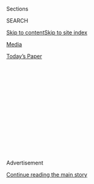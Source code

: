 <div id="app">

<div>

<div>

<div>

<div class="NYTAppHideMasthead css-1q2w90k e1suatyy0">

<div class="section css-ui9rw0 e1suatyy2">

<div class="css-eph4ug er09x8g0">

<div class="css-6n7j50">

</div>

<span class="css-1dv1kvn">Sections</span>

<div class="css-10488qs">

<span class="css-1dv1kvn">SEARCH</span>

</div>

[Skip to content](#site-content)[Skip to site
index](#site-index)

</div>

<div id="masthead-section-label" class="css-1wr3we4 eaxe0e00">

[Media](https://www.nytimes.com/section/business/media)

</div>

<div class="css-10698na e1huz5gh0">

</div>

</div>

<div id="masthead-bar-one" class="section hasLinks css-15hmgas e1csuq9d3">

<div class="css-uqyvli e1csuq9d0">

</div>

<div class="css-1uqjmks e1csuq9d1">

</div>

<div class="css-9e9ivx">

[](https://myaccount.nytimes.com/auth/login?response_type=cookie&client_id=vi)

</div>

<div class="css-1bvtpon e1csuq9d2">

[Today’s
Paper](https://www.nytimes.com/section/todayspaper)

</div>

</div>

</div>

</div>

<div data-aria-hidden="false">

<div id="site-content" data-role="main">

<div>

<div class="css-1aor85t" style="opacity:0.000000001;z-index:-1;visibility:hidden">

<div class="css-1hqnpie">

<div class="css-epjblv">

<span class="css-17xtcya">[Media](/section/business/media)</span><span class="css-x15j1o">|</span><span class="css-fwqvlz">McClatchy,
Family-Run News Chain, Goes to Hedge Fund in Bankruptcy
Sale</span>

</div>

<div class="css-k008qs">

<div class="css-1iwv8en">

<span class="css-18z7m18"></span>

<div>

</div>

</div>

<span class="css-1n6z4y">https://nyti.ms/3ic1QdL</span>

<div class="css-1705lsu">

<div class="css-4xjgmj">

<div class="css-4skfbu" data-role="toolbar" data-aria-label="Social Media Share buttons, Save button, and Comments Panel with current comment count" data-testid="share-tools">

  - 
  - 
  - 
  - 
    
    <div class="css-6n7j50">
    
    </div>

  - 

</div>

</div>

</div>

</div>

</div>

</div>

<div id="NYT_TOP_BANNER_REGION" class="css-13pd83m">

</div>

<div id="top-wrapper" class="css-1sy8kpn">

<div id="top-slug" class="css-l9onyx">

Advertisement

</div>

[Continue reading the main
story](#after-top)

<div class="ad top-wrapper" style="text-align:center;height:100%;display:block;min-height:250px">

<div id="top" class="place-ad" data-position="top" data-size-key="top">

</div>

</div>

<div id="after-top">

</div>

</div>

<div>

<div id="sponsor-wrapper" class="css-1hyfx7x">

<div id="sponsor-slug" class="css-19vbshk">

Supported by

</div>

[Continue reading the main
story](#after-sponsor)

<div id="sponsor" class="ad sponsor-wrapper" style="text-align:center;height:100%;display:block">

</div>

<div id="after-sponsor">

</div>

</div>

<div class="css-186x18t">

</div>

<div class="css-1vkm6nb ehdk2mb0">

# McClatchy, Family-Run News Chain, Goes to Hedge Fund in Bankruptcy Sale

</div>

A federal judge signed off on a $312 million deal for the prestigious
newspaper company to Chatham Asset Management at a hearing Tuesday.

<div class="css-79elbk" data-testid="photoviewer-wrapper">

<div class="css-z3e15g" data-testid="photoviewer-wrapper-hidden">

</div>

<div class="css-1a48zt4 ehw59r15" data-testid="photoviewer-children">

![<span class="css-16f3y1r e13ogyst0" data-aria-hidden="true">Chatham
Asset Management, based in Chatham, N.J., controls more than $4 billion
in
assets.</span><span class="css-cnj6d5 e1z0qqy90" itemprop="copyrightHolder"><span class="css-1ly73wi e1tej78p0">Credit...</span><span><span>Ben
Solomon for The New York
Times</span></span></span>](https://static01.nyt.com/images/2020/08/04/business/04Mcclatchy-01/merlin_174636087_f90cc924-bf21-4019-bd5a-e6d1c79dbab5-articleLarge.jpg?quality=75&auto=webp&disable=upscale)

</div>

</div>

<div class="css-18e8msd">

<div class="css-vp77d3 epjyd6m0">

<div class="css-hus3qt ey68jwv0" data-aria-hidden="true">

[![Marc
Tracy](https://static01.nyt.com/images/2018/02/20/multimedia/author-marc-tracy/author-marc-tracy-thumbLarge.jpg
"Marc Tracy")](https://www.nytimes.com/by/marc-tracy)

</div>

<div class="css-1baulvz">

By [<span class="css-1baulvz last-byline" itemprop="name">Marc
Tracy</span>](https://www.nytimes.com/by/marc-tracy)

</div>

</div>

  - 
    
    <div class="css-ld3wwf e16638kd2">
    
    Aug. 4,
    2020
    
    </div>

  - 
    
    <div class="css-4xjgmj">
    
    <div class="css-d8bdto" data-role="toolbar" data-aria-label="Social Media Share buttons, Save button, and Comments Panel with current comment count" data-testid="share-tools">
    
      - 
      - 
      - 
      - 
        
        <div class="css-6n7j50">
        
        </div>
    
      - 
    
    </div>
    
    </div>

</div>

</div>

<div class="section meteredContent css-1r7ky0e" name="articleBody" itemprop="articleBody">

<div class="css-1fanzo5 StoryBodyCompanionColumn">

<div class="css-53u6y8">

The history of the newspaper business was on vivid display at a hearing
on Tuesday, when a federal bankruptcy judge confirmed the sale of the
[McClatchy
Company](https://www.nytimes.com/2020/07/12/business/media/hedge-fund-mcclatchy-newspapers.html),
a newspaper chain run by the same family since 1857, to a New Jersey
hedge fund in a deal valued at $312 million.

The sale of McClatchy, the owner of The Sacramento Bee, The Miami Herald
and more than two dozen other news outlets in 14 states, to Chatham
Asset Management was in the works since February, when McClatchy filed
for Chapter 11 bankruptcy protection after more than a decade of losses
and cutbacks.

The deal, which will move a prestigious news publisher from family
control to an investment company, is in keeping with a broader trend
that has alarmed many press advocates, who argue that finance firms are
imperfect stewards of an industry built on the watchdog work of
chronicling government and commerce.

At the 3 p.m. hearing, Judge Michael E. Wiles approved the result of an
auction held last month in which Chatham, a fund that controls more than
$4 billion in assets, emerged as the winning bidder.

</div>

</div>

<div class="css-1fanzo5 StoryBodyCompanionColumn">

<div class="css-53u6y8">

The hedge fund offered to convert the more than $262 million it owns in
McClatchy debt into equity in a Chatham-owned version of the company. It
also agreed to throw in roughly $49 million in cash and will pay
additional costs, including employee payroll, that McClatchy incurred
since filing for bankruptcy.

After the sale becomes official — probably by September — Chatham will
become the owner, and the publicly traded McClatchy will go private. The
company’s chairman, Kevin S. McClatchy, the great-great-grandson of the
founder, James McClatchy, and its chief executive, Craig Forman, said
they planned to depart once the deal closes.

</div>

</div>

<div class="css-79elbk" data-testid="photoviewer-wrapper">

<div class="css-z3e15g" data-testid="photoviewer-wrapper-hidden">

</div>

<div class="css-1a48zt4 ehw59r15" data-testid="photoviewer-children">

![<span class="css-16f3y1r e13ogyst0" data-aria-hidden="true">McClatchy
is the owner of The Sacramento Bee, The Miami Herald and more than two
dozen other news
outlets.</span><span class="css-cnj6d5 e1z0qqy90" itemprop="copyrightHolder"><span class="css-1ly73wi e1tej78p0">Credit...</span><span>Salgu
Wissmath for The New York
Times</span></span>](https://static01.nyt.com/images/2020/08/04/business/04mcclatchy-02/merlin_175293861_bc21fcc9-28b9-4d59-8a63-924b476f13cf-articleLarge.jpg?quality=75&auto=webp&disable=upscale)

</div>

</div>

<div class="css-1fanzo5 StoryBodyCompanionColumn">

<div class="css-53u6y8">

The company will not be split up after it emerges from bankruptcy,
according to the terms of the agreement. In a July 24 news release,
McClatchy said Chatham’s bid would allow it to retain most of its
employees and honor its collective bargaining agreements.

After the judge announced his decision on Tuesday, Mr. Forman said in an
interview that the sale would benefit the company he has led since 2017.
“Now, with this successfully addressed, McClatchy is very well
positioned to go forward and continue to drive what we’ve built in the
last three years, a sustainable digital growth platform for local news,”
Mr. Forman said.

</div>

</div>

<div class="css-1fanzo5 StoryBodyCompanionColumn">

<div class="css-53u6y8">

The runner-up bidder, [Alden Global
Capital](https://www.nytimes.com/2020/07/02/business/media/tribune-alden-board-seat.html),
a New York hedge fund that controls more than 200 news outlets through
MediaNews Group, lost out after having offered what amounted to
approximately $210 million in debt and cash, according to a court
filing. (An unspecified third party made a bid that was deemed
insufficient, according to a filing.)

Chatham has a growing presence in the news industry. In 2016, it took a
majority stake in Postmedia, one of Canada’s largest newspaper
companies. Since that deal went through, [1,600 Postmedia
employees](https://www.nytimes.com/2020/07/16/business/media/hedge-fund-chatham-mcclatchy-postmedia-newspapers.html)
have been laid off, and more than 30 of its publications have been shut
down. Chatham is also the principal owner of American Media Inc., the
parent company of The National Enquirer and other supermarket tabloids.

By taking over McClatchy, a consistent winner of prestigious journalism
awards, Chatham will acquire 30 news outlets in the United States. In
addition to the McClatchy flagship paper, The Bee — which was founded in
the wake of the California gold rush — the chain includes The Charlotte
Observer, The Kansas City Star and the news agency McClatchyDC.

The mayors of several cities with McClatchy dailies, including
Sacramento and Lexington, Ky., filed letters with the bankruptcy court
urging civic-minded local ownership. Sree Sreenivasan, a professor of
digital innovation at Stony Brook University’s School of Journalism,
noted with dismay the absence of bidders who were not part of the
finance world.

“It’s a sad moment, because that tells you that people who traditionally
might have supported local journalism — including people with local
connections, local stakeholders — were not there,” Mr. Sreenivasan said.

The completion of the sale will extend the finance industry’s sway over
local news coverage. The nation’s largest newspaper chain,
[Gannett](https://www.nytimes.com/2019/11/19/business/media/gannett-gatehouse-merger.html),
the publisher of USA Today and some 250 other dailies, owes significant
debt to one private equity fund, Apollo Global Management, and is
controlled by another, Fortress Investment Group, which is owned by the
Japanese conglomerate SoftBank.

Alden, in addition to its roughly 200 news outlets, has a 32 percent
stake in another major chain, [Tribune
Publishing](https://www.nytimes.com/2020/07/02/business/media/tribune-alden-board-seat.html).
It also owns a large stake in Lee Enterprises, which publishes The
Buffalo News and roughly 75 other dailies in 26 states.

</div>

</div>

<div class="css-1fanzo5 StoryBodyCompanionColumn">

<div class="css-53u6y8">

[McClatchy’s
troubles](https://www.nytimes.com/2006/03/13/business/media/newspaper-chain-agrees-to-a-sale-for-45-billion.html)
can be traced to 2006, when it bought its larger rival, Knight Ridder,
for $4.5 billion, plus the assumption of $2 billion in debt. Over the
next 12 years, McClatchy cut its work force from more than 15,000
full-time employees to around 3,300, according to public filings.

Chatham started investing in McClatchy in 2009 and became the chain’s
largest creditor. The fund was the leading candidate to buy McClatchy
after the company filed for bankruptcy, citing its inability to meet
obligations that were part of a $1.4 billion pension plan.

Chatham is led by Anthony Melchiorre, a Chicago-area native who worked
at Goldman Sachs and Morgan Stanley. In 2002, he was [let
go](https://www.fnlondon.com/articles/morgan-stanley-cuts-leveraged-finance-as-bank-cull-hits-2500-20021121)
from Morgan Stanley as part of a round of layoffs. Soon after, he set up
[his
own](https://www.sec.gov/Archives/edgar/data/915802/000091580217000002/redmontprochathamsupplement0.htm)
hedge fund in Chatham, N.J. Some of its clients are listed under a
Cayman Islands address, where more favorable tax rates apply.

Hedge funds often find bargains by taking on properties that may seem
unattractive. The newspaper industry has been struggling for years as
the rise of digital media has cut deeply into advertising and
circulation revenue. Roughly a quarter of the newspapers in the United
States, most of them weeklies, were shut down between 2004 and 2019, and
about 50 percent of newspaper jobs were eliminated in that time.

Making the outlook grimmer is the economic slowdown imposed by the
coronavirus pandemic — meaning the new owner of McClatchy is in for a
challenge.

“We know the outlook is unpredictable in every single metric,” Mr.
Sreenivasan said. “How do even the best-intentioned of owners plan for
looking ahead?”

</div>

</div>

</div>

<div>

</div>

<div>

</div>

<div>

</div>

<div>

<div id="bottom-wrapper" class="css-1ede5it">

<div id="bottom-slug" class="css-l9onyx">

Advertisement

</div>

[Continue reading the main
story](#after-bottom)

<div id="bottom" class="ad bottom-wrapper" style="text-align:center;height:100%;display:block;min-height:90px">

</div>

<div id="after-bottom">

</div>

</div>

</div>

</div>

</div>

## Site Index

<div>

</div>

## Site Information Navigation

  - [© <span>2020</span> <span>The New York Times
    Company</span>](https://help.nytimes.com/hc/en-us/articles/115014792127-Copyright-notice)

<!-- end list -->

  - [NYTCo](https://www.nytco.com/)
  - [Contact
    Us](https://help.nytimes.com/hc/en-us/articles/115015385887-Contact-Us)
  - [Work with us](https://www.nytco.com/careers/)
  - [Advertise](https://nytmediakit.com/)
  - [T Brand Studio](http://www.tbrandstudio.com/)
  - [Your Ad
    Choices](https://www.nytimes.com/privacy/cookie-policy#how-do-i-manage-trackers)
  - [Privacy](https://www.nytimes.com/privacy)
  - [Terms of
    Service](https://help.nytimes.com/hc/en-us/articles/115014893428-Terms-of-service)
  - [Terms of
    Sale](https://help.nytimes.com/hc/en-us/articles/115014893968-Terms-of-sale)
  - [Site
    Map](https://spiderbites.nytimes.com)
  - [Help](https://help.nytimes.com/hc/en-us)
  - [Subscriptions](https://www.nytimes.com/subscription?campaignId=37WXW)

</div>

</div>

</div>

</div>
